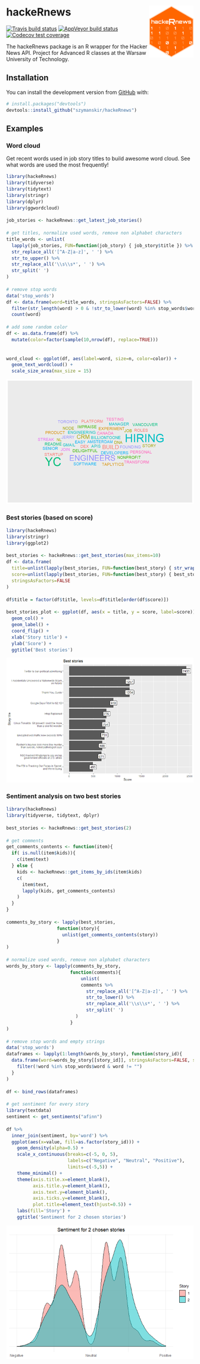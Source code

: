 
<!-- README.md is generated from README.Rmd. Please edit that file -->

# hackeRnews <img src="man/figures/logo.png" align="right" width="120" />

<!-- badges: start -->

[![Travis build
status](https://travis-ci.com/szymanskir/hackeRnews.svg?branch=master)](https://travis-ci.com/szymanskir/hackeRnews)
[![AppVeyor build
status](https://ci.appveyor.com/api/projects/status/github/szymanskir/hackeRnews?branch=master&svg=true)](https://ci.appveyor.com/project/szymanskir/hackeRnews)
[![Codecov test
coverage](https://codecov.io/gh/szymanskir/hackeRnews/branch/master/graph/badge.svg)](https://codecov.io/gh/szymanskir/hackeRnews?branch=master)
<!-- badges: end -->

The hackeRnews package is an R wrapper for the Hacker News API. Project
for Advanced R classes at the Warsaw University of Technology.

## Installation

You can install the development version from
[GitHub](https://github.com/) with:

``` r
# install.packages("devtools")
devtools::install_github("szymanskir/hackeRnews")
```

## Examples

### Word cloud

Get recent words used in job story titles to build awesome word cloud.
See what words are used the most frequently\!

``` r
library(hackeRnews)
library(tidyverse)
library(tidytext)
library(stringr)
library(dplyr)
library(ggwordcloud)

job_stories <- hackeRnews::get_latest_job_stories()

# get titles, normalize used words, remove non alphabet characters
title_words <- unlist(
  lapply(job_stories, FUN=function(job_story) { job_story$title }) %>% 
  str_replace_all('[^A-Z|a-z]', ' ') %>% 
  str_to_upper() %>% 
  str_replace_all('\\s\\s*', ' ') %>% 
  str_split(' ')
)

# remove stop words
data('stop_words')
df <- data.frame(word=title_words, stringsAsFactors=FALSE) %>% 
  filter(str_length(word) > 0 & !str_to_lower(word) %in% stop_words$word) %>% 
  count(word)

# add some random color
df <- as.data.frame(df) %>% 
  mutate(color=factor(sample(10,nrow(df), replace=TRUE)))


word_cloud <- ggplot(df, aes(label=word, size=n, color=color)) + 
  geom_text_wordcloud() + 
  scale_size_area(max_size = 15)
```

<img src="man/figures/word_cloud.png"/>

### Best stories (based on score)

``` r
library(hackeRnews)
library(stringr)
library(ggplot2)

best_stories <- hackeRnews::get_best_stories(max_items=10)
df <- data.frame(
  title=unlist(lapply(best_stories, FUN=function(best_story) { str_wrap(best_story$title, 42) })),
  score=unlist(lapply(best_stories, FUN=function(best_story) { best_story$score })),
  stringsAsFactors=FALSE
)

df$title = factor(df$title, levels=df$title[order(df$score)])

best_stories_plot <- ggplot(df, aes(x = title, y = score, label=score)) +
  geom_col() +
  geom_label() +
  coord_flip() +
  xlab('Story title') +
  ylab('Score') +
  ggtitle('Best stories')
```

<img src="man/figures/best_stories.png"/>

### Sentiment analysis on two best stories

``` r
library(hackeRnews)
library(tidyverse, tidytext, dplyr)

best_stories <- hackeRnews::get_best_stories(2)

# get comments
get_comments_contents <- function(item){
  if( is.null(item$kids)){
    c(item$text)
  } else {
    kids <- hackeRnews::get_items_by_ids(item$kids)
    c(
      item$text,
      lapply(kids, get_comments_contents)
    )
  }
}

comments_by_story <- lapply(best_stories,
                   function(story){
                     unlist(get_comments_contents(story))
                   }
)

# normalize used words, remove non alphabet characters
words_by_story <- lapply(comments_by_story,
                        function(comments){
                            unlist(
                            comments %>%
                              str_replace_all('[^A-Z|a-z]', ' ') %>%
                              str_to_lower() %>%
                              str_replace_all('\\s\\s*', ' ') %>%
                              str_split(' ')
                          )
                        }
)

# remove stop words and empty strings
data('stop_words')
dataframes <- lapply(1:length(words_by_story), function(story_id){
  data.frame(word=words_by_story[[story_id]], stringsAsFactors=FALSE, story_id=story_id) %>%
    filter(!word %in% stop_words$word & word != "")
  }
)

df <- bind_rows(dataframes)

# get sentiment for every story
library(textdata)
sentiment <- get_sentiments("afinn")

df %>%
  inner_join(sentiment, by='word') %>%
  ggplot(aes(x=value, fill=as.factor(story_id))) +
    geom_density(alpha=0.5) +
    scale_x_continuous(breaks=c(-5, 0, 5),
                       labels=c("Negative", "Neutral", "Positive"),
                       limits=c(-5,5)) +
    theme_minimal() +
    theme(axis.title.x=element_blank(),
          axis.title.y=element_blank(),
          axis.text.y=element_blank(),
          axis.ticks.y=element_blank(),
          plot.title=element_text(hjust=0.5)) +
    labs(fill='Story') +
    ggtitle('Sentiment for 2 chosen stories')
```

![](man/figures/README-unnamed-chunk-4-1.png)<!-- -->

